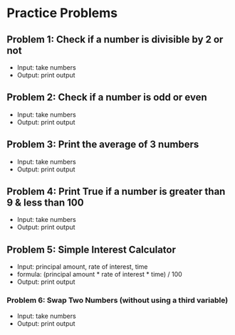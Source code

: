# Practice Problems


## Problem 1: Check if a number is divisible by 2 or not
- Input: take numbers
- Output: print output


## Problem 2: Check if a number is odd or even
- Input: take numbers
- Output: print output


## Problem 3: Print the average of 3 numbers
- Input: take numbers
- Output: print output


## Problem 4: Print True if a number is greater than 9 & less than 100
- Input: take numbers
- Output: print output


## Problem 5: Simple Interest Calculator
- Input: principal amount, rate of interest, time
- formula: (principal amount * rate of interest * time) / 100
- Output: print output


### Problem 6: Swap Two Numbers (without using a third variable)
- Input: take numbers 
- Output: print output

